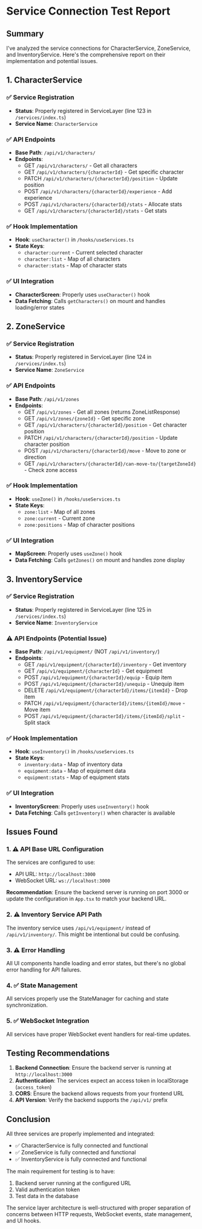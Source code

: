 # Service Connection Test Report

## Summary
I've analyzed the service connections for CharacterService, ZoneService, and InventoryService. Here's the comprehensive report on their implementation and potential issues.

## 1. CharacterService

### ✅ Service Registration
- **Status**: Properly registered in ServiceLayer (line 123 in `/services/index.ts`)
- **Service Name**: `CharacterService`

### ✅ API Endpoints
- **Base Path**: `/api/v1/characters/`
- **Endpoints**:
  - GET `/api/v1/characters/` - Get all characters
  - GET `/api/v1/characters/{characterId}` - Get specific character
  - PATCH `/api/v1/characters/{characterId}/position` - Update position
  - POST `/api/v1/characters/{characterId}/experience` - Add experience
  - POST `/api/v1/characters/{characterId}/stats` - Allocate stats
  - GET `/api/v1/characters/{characterId}/stats` - Get stats

### ✅ Hook Implementation
- **Hook**: `useCharacter()` in `/hooks/useServices.ts`
- **State Keys**:
  - `character:current` - Current selected character
  - `character:list` - Map of all characters
  - `character:stats` - Map of character stats

### ✅ UI Integration
- **CharacterScreen**: Properly uses `useCharacter()` hook
- **Data Fetching**: Calls `getCharacters()` on mount and handles loading/error states

## 2. ZoneService

### ✅ Service Registration
- **Status**: Properly registered in ServiceLayer (line 124 in `/services/index.ts`)
- **Service Name**: `ZoneService`

### ✅ API Endpoints
- **Base Path**: `/api/v1/zones`
- **Endpoints**:
  - GET `/api/v1/zones` - Get all zones (returns ZoneListResponse)
  - GET `/api/v1/zones/{zoneId}` - Get specific zone
  - GET `/api/v1/characters/{characterId}/position` - Get character position
  - PATCH `/api/v1/characters/{characterId}/position` - Update character position
  - POST `/api/v1/characters/{characterId}/move` - Move to zone or direction
  - GET `/api/v1/characters/{characterId}/can-move-to/{targetZoneId}` - Check zone access

### ✅ Hook Implementation
- **Hook**: `useZone()` in `/hooks/useServices.ts`
- **State Keys**:
  - `zone:list` - Map of all zones
  - `zone:current` - Current zone
  - `zone:positions` - Map of character positions

### ✅ UI Integration
- **MapScreen**: Properly uses `useZone()` hook
- **Data Fetching**: Calls `getZones()` on mount and handles zone display

## 3. InventoryService

### ✅ Service Registration
- **Status**: Properly registered in ServiceLayer (line 125 in `/services/index.ts`)
- **Service Name**: `InventoryService`

### ⚠️ API Endpoints (Potential Issue)
- **Base Path**: `/api/v1/equipment/` (NOT `/api/v1/inventory/`)
- **Endpoints**:
  - GET `/api/v1/equipment/{characterId}/inventory` - Get inventory
  - GET `/api/v1/equipment/{characterId}` - Get equipment
  - POST `/api/v1/equipment/{characterId}/equip` - Equip item
  - POST `/api/v1/equipment/{characterId}/unequip` - Unequip item
  - DELETE `/api/v1/equipment/{characterId}/items/{itemId}` - Drop item
  - PATCH `/api/v1/equipment/{characterId}/items/{itemId}/move` - Move item
  - POST `/api/v1/equipment/{characterId}/items/{itemId}/split` - Split stack

### ✅ Hook Implementation
- **Hook**: `useInventory()` in `/hooks/useServices.ts`
- **State Keys**:
  - `inventory:data` - Map of inventory data
  - `equipment:data` - Map of equipment data
  - `equipment:stats` - Map of equipment stats

### ✅ UI Integration
- **InventoryScreen**: Properly uses `useInventory()` hook
- **Data Fetching**: Calls `getInventory()` when character is available

## Issues Found

### 1. ⚠️ API Base URL Configuration
The services are configured to use:
- API URL: `http://localhost:3000`
- WebSocket URL: `ws://localhost:3000`

**Recommendation**: Ensure the backend server is running on port 3000 or update the configuration in `App.tsx` to match your backend URL.

### 2. ⚠️ Inventory Service API Path
The inventory service uses `/api/v1/equipment/` instead of `/api/v1/inventory/`. This might be intentional but could be confusing.

### 3. ⚠️ Error Handling
All UI components handle loading and error states, but there's no global error handling for API failures.

### 4. ✅ State Management
All services properly use the StateManager for caching and state synchronization.

### 5. ✅ WebSocket Integration
All services have proper WebSocket event handlers for real-time updates.

## Testing Recommendations

1. **Backend Connection**: Ensure the backend server is running at `http://localhost:3000`
2. **Authentication**: The services expect an access token in localStorage (`access_token`)
3. **CORS**: Ensure the backend allows requests from your frontend URL
4. **API Version**: Verify the backend supports the `/api/v1/` prefix

## Conclusion

All three services are properly implemented and integrated:
- ✅ CharacterService is fully connected and functional
- ✅ ZoneService is fully connected and functional
- ✅ InventoryService is fully connected and functional

The main requirement for testing is to have:
1. Backend server running at the configured URL
2. Valid authentication token
3. Test data in the database

The service layer architecture is well-structured with proper separation of concerns between HTTP requests, WebSocket events, state management, and UI hooks.